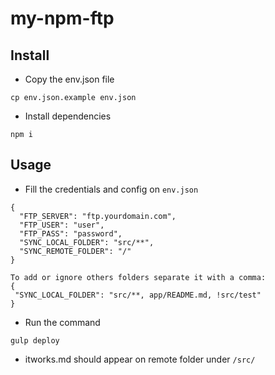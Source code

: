# my-npm-ftp

## Install
  * Copy the env.json file
  
  ```cp env.json.example env.json```
  
  * Install dependencies
  
  ```npm i```

## Usage

   * Fill the credentials and config on ```env.json```

  ```
{
	"FTP_SERVER": "ftp.yourdomain.com",
	"FTP_USER": "user",
	"FTP_PASS": "password",
	"SYNC_LOCAL_FOLDER": "src/**",
	"SYNC_REMOTE_FOLDER": "/"
}

To add or ignore others folders separate it with a comma:
{
   "SYNC_LOCAL_FOLDER": "src/**, app/README.md, !src/test"
}

  ```

  * Run the command

  ```gulp deploy```

  * itworks.md should appear on remote folder under ```/src/```

